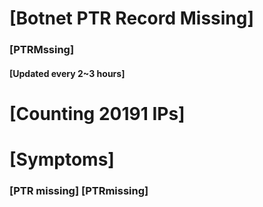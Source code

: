 # [Botnet PTR Record Missing]
### [PTRMssing]
#### [Updated every 2~3 hours]

# [Counting 20191 IPs]

# [Symptoms] 
###   [PTR missing] [PTRmissing]
